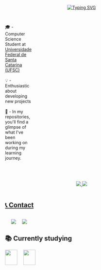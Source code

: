 <div align="center">
<!-- ========================= div da apresentação ========================= -->

[![Typing SVG](https://readme-typing-svg.demolab.com/?lines=Hi+!+I'm+Victória+Rodrigues;Welcome+to+my+profile+^-^&color=A020F0&center=true)](https://git.io/typing-svg)

</div> 

##
<!-- ========================= div do stats ========================= -->
<br>



<div style="display: flex; align-items: center;">

  <!-- Text content -->
  <div>
🎓 - Computer Science Student at <a href="https://ufsc.br/" target="_blank">Universidade Federal de Santa Catarina (UFSC)</a><br><br>
💡 - Enthusiastic about developing new projects <br> <br>
📂  - In my repositories, you'll find a glimpse of what I've been working on during my learning journey.
  </div>

  <!-- GIF -->
  <div style="margin-left: 1000px;">
    <img src="assets\hello.gif" alt="GIF" width="150" height="150" align ="right">
  </div>

</div>

<br>
<br>
<br>
<br>
<div align="center">
  <a href="https://github.com/victoriavllso">
  <img height="180em" src="https://github-readme-stats.vercel.app/api?username=victoriavllso&show_icons=true&theme=jolly&include_all_commits=true&count_private=true"/>
  <img height="180em" src="https://github-readme-stats.vercel.app/api/top-langs/?username=victoriavllso&layout=compact&langs_count=168&theme=jolly"/>

</div>

<br>
<!-- ========================= div contatos ========================= -->


## 📞 Contact 

<br>
<div style="display: flex; align-items: center; gap: 20px;">
  <a href = "mailto:victoria.rvv@outlook.com"><img src="https://img.shields.io/badge/Outlook-5C0BF0?style=for-the-badge&logo=microsoft-outlook&logoColor=white"></a>
  <a href="https://www.linkedin.com/in/vict%C3%B3ria-rodrigues-veloso-3bb3a8200/" target="_blank"><img src="https://img.shields.io/badge/-Linkedin-5C0BF0?style=for-the-badge&logo=linkedin&logoColor=FFF" target="_blank"></a> 
</div>


## 📚 Currently studying
<!-- ========================= div estudos atuais ========================= -->
<div style="display: flex; align-items: center; gap: 20px;">
  <img src="https://cdn.jsdelivr.net/gh/devicons/devicon/icons/cplusplus/cplusplus-original.svg" width="40" height="50" />
  <img src="https://cdn.jsdelivr.net/gh/devicons/devicon/icons/c/c-original.svg" width="40" height="50" />
</div>
